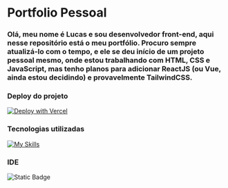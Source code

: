 # Portfolio Pessoal

### Olá, meu nome é Lucas e sou desenvolvedor front-end, aqui nesse repositório está o meu portfólio. Procuro sempre atualizá-lo com o tempo, e ele se deu início de um projeto pessoal mesmo, onde estou trabalhando com HTML, CSS e JavaScript, mas tenho planos para adicionar ReactJS (ou Vue, ainda estou decidindo) e provavelmente TailwindCSS.

### Deploy do projeto
[![Deploy with Vercel](https://vercel.com/button)](https://myportfolio-lucascampardo.vercel.app/)

### Tecnologias utilizadas
[![My Skills](https://skillicons.dev/icons?i=html,css,js,vercel)](https://skillicons.dev)

### IDE
![Static Badge](https://img.shields.io/badge/editor-webstorm-cyan)


